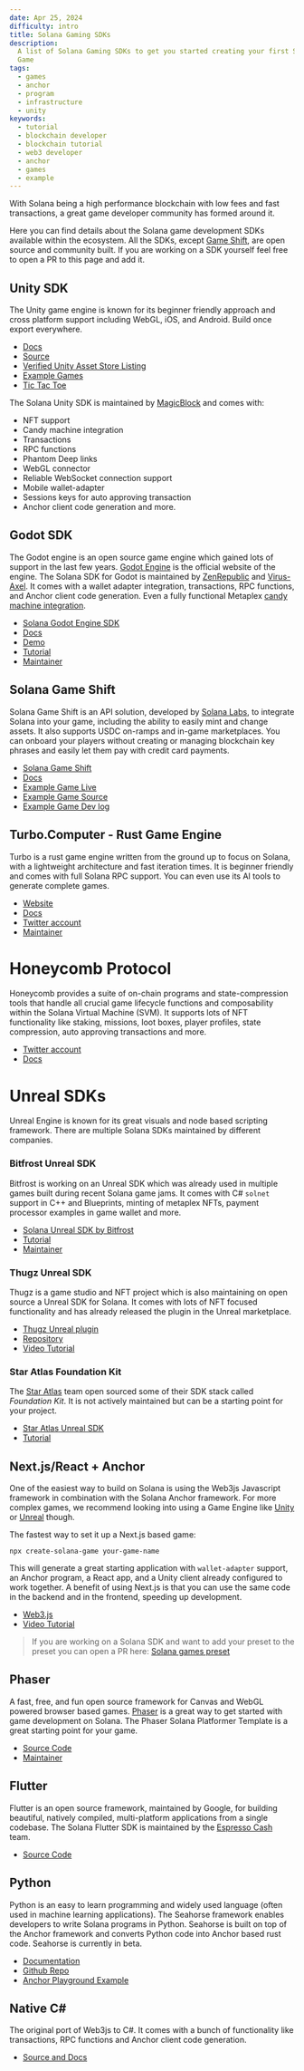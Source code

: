 ```yaml
---
date: Apr 25, 2024
difficulty: intro
title: Solana Gaming SDKs
description:
  A list of Solana Gaming SDKs to get you started creating your first Solana
  Game
tags:
  - games
  - anchor
  - program
  - infrastructure
  - unity
keywords:
  - tutorial
  - blockchain developer
  - blockchain tutorial
  - web3 developer
  - anchor
  - games
  - example
---
```


With Solana being a high performance blockchain with low fees and fast
transactions, a great game developer community has formed around it.

Here you can find details about the Solana game development SDKs available
within the ecosystem. All the SDKs, except [Game Shift](#solana-game-shift), are
open source and community built. If you are working on a SDK yourself feel free
to open a PR to this page and add it.

## Unity SDK

The Unity game engine is known for its beginner friendly approach and cross
platform support including WebGL, iOS, and Android. Build once export
everywhere.

- [Docs](https://docs.magicblock.gg/introduction)
- [Source](https://github.com/magicblock-labs/Solana.Unity-SDK)
- [Verified Unity Asset Store Listing](https://assetstore.unity.com/packages/decentralization/infrastructure/solana-sdk-for-unity-246931)
- [Example Games](https://github.com/solana-developers/solana-game-examples)
- [Tic Tac Toe](https://blog.magicblock.gg/bolt-tic-tac-toe/)

The Solana Unity SDK is maintained by [MagicBlock](https://www.magicblock.gg/)
and comes with:

- NFT support
- Candy machine integration
- Transactions
- RPC functions
- Phantom Deep links
- WebGL connector
- Reliable WebSocket connection support
- Mobile wallet-adapter
- Sessions keys for auto approving transaction
- Anchor client code generation and more.

## Godot SDK

The Godot engine is an open source game engine which gained lots of support in
the last few years. [Godot Engine](https://godotengine.org/) is the official
website of the engine. The Solana SDK for Godot is maintained by
[ZenRepublic](https://twitter.com/ZenRepublicNDM) and
[Virus-Axel](https://twitter.com/AxelBenjam). It comes with a wallet adapter
integration, transactions, RPC functions, and Anchor client code generation.
Even a fully functional Metaplex
[candy machine integration](https://zenwiki.gitbook.io/solana-godot-sdk-docs/guides/setup-candy-machine).

- [Solana Godot Engine SDK](https://github.com/Virus-Axel/godot-solana-sdk)
- [Docs](https://zenwiki.gitbook.io/solana-godot-sdk-docs)
- [Demo](https://github.com/ZenRepublic/GodotSolanaSDKDemoPackage)
- [Tutorial](https://www.youtube.com/watch?v=tszFPInYmXQ)
- [Maintainer](https://twitter.com/ZenRepublicNDM)

## Solana Game Shift

Solana Game Shift is an API solution, developed by
[Solana Labs](https://solanalabs.com), to integrate Solana into your game,
including the ability to easily mint and change assets. It also supports USDC
on-ramps and in-game marketplaces. You can onboard your players without creating
or managing blockchain key phrases and easily let them pay with credit card
payments.

- [Solana Game Shift](https://gameshift.solanalabs.com/)
- [Docs](https://docs.gameshift.dev/)
- [Example Game Live](https://solplay.de/cubeshift)
- [Example Game Source](https://github.com/solana-developers/cube_shift)
- [Example Game Dev log](https://www.youtube.com/watch?v=hTCPXVn14TY)

## Turbo.Computer - Rust Game Engine

Turbo is a rust game engine written from the ground up to focus on Solana, with
a lightweight architecture and fast iteration times. It is beginner friendly and
comes with full Solana RPC support. You can even use its AI tools to generate
complete games.

- [Website](https://turbo.computer/)
- [Docs](https://turbo.computer/docs/intro)
- [Twitter account](https://twitter.com/makegamesfast)
- [Maintainer](https://twitter.com/jozanza)

# Honeycomb Protocol

Honeycomb provides a suite of on-chain programs and state-compression tools that
handle all crucial game lifecycle functions and composability within the Solana
Virtual Machine (SVM). It supports lots of NFT functionality like staking,
missions, loot boxes, player profiles, state compression, auto approving
transactions and more.

- [Twitter account](https://twitter.com/honeycomb_prtcl)
- [Docs](https://docs.honeycombprotocol.com/)

# Unreal SDKs

Unreal Engine is known for its great visuals and node based scripting framework.
There are multiple Solana SDKs maintained by different companies.

### Bitfrost Unreal SDK

Bitfrost is working on an Unreal SDK which was already used in multiple games
built during recent Solana game jams. It comes with C# `solnet` support in C++
and Blueprints, minting of metaplex NFTs, payment processor examples in game
wallet and more.

- [Solana Unreal SDK by Bitfrost](https://github.com/Bifrost-Technologies/Solana-Unreal-SDK)
- [Tutorial](https://www.youtube.com/watch?v=S8fm8mFeUkk)
- [Maintainer](https://twitter.com/BifrostTitan)

### Thugz Unreal SDK

Thugz is a game studio and NFT project which is also maintaining on open source
a Unreal SDK for Solana. It comes with lots of NFT focused functionality and has
already released the plugin in the Unreal marketplace.

- [Thugz Unreal plugin](https://www.unrealengine.com/marketplace/en-US/product/thugz-blockchain-plugin)
- [Repository](https://github.com/ThugzLabs/Thugz-BC-Plugin-Packaged-for-UE5.0)
- [Video Tutorial](https://www.youtube.com/watch?v=dS7sTZd_E9U&ab_channel=ThugzNFT)

### Star Atlas Foundation Kit

The [Star Atlas](https://staratlas.com/) team open sourced some of their SDK
stack called _Foundation Kit_. It is not actively maintained but can be a
starting point for your project.

- [Star Atlas Unreal SDK](https://github.com/staratlasmeta/FoundationKit)
- [Tutorial](https://www.youtube.com/watch?v=S8fm8mFeUkk)

## Next.js/React + Anchor

One of the easiest way to build on Solana is using the Web3js Javascript
framework in combination with the Solana Anchor framework. For more complex
games, we recommend looking into using a Game Engine like [Unity](#unity-sdk) or
[Unreal](#unreal-sdks) though.

The fastest way to set it up a Next.js based game:

```shell
npx create-solana-game your-game-name
```

This will generate a great starting application with `wallet-adapter` support,
an Anchor program, a React app, and a Unity client already configured to work
together. A benefit of using Next.js is that you can use the same code in the
backend and in the frontend, speeding up development.

- [Web3.js](/docs/clients/javascript.md)
- [Video Tutorial](https://www.youtube.com/watch?v=fnhivg_pemI&t=1s&ab_channel=Solana)

> If you are working on a Solana SDK and want to add your preset to the preset
> you can open a PR here:
> [Solana games preset](https://github.com/solana-developers/solana_game_preset)

## Phaser

A fast, free, and fun open source framework for Canvas and WebGL powered browser
based games. [Phaser](https://phaser.io/) is a great way to get started with
game development on Solana. The Phaser Solana Platformer Template is a great
starting point for your game.

- [Source Code](https://github.com/Bread-Heads-NFT/phaser-solana-platformer-template)
- [Maintainer](https://twitter.com/blockiosaurus)

## Flutter

Flutter is an open source framework, maintained by Google, for building
beautiful, natively compiled, multi-platform applications from a single
codebase. The Solana Flutter SDK is maintained by the
[Espresso Cash](https://www.espressocash.com/) team.

- [Source Code](https://github.com/espresso-cash/espresso-cash-public)

## Python

Python is an easy to learn programming and widely used language (often used in
machine learning applications). The Seahorse framework enables developers to
write Solana programs in Python. Seahorse is built on top of the Anchor
framework and converts Python code into Anchor based rust code. Seahorse is
currently in beta.

- [Documentation](https://www.seahorse.dev/)
- [Github Repo](https://github.com/solana-developers/seahorse)
- [Anchor Playground Example](https://beta.solpg.io/tutorials/hello-seahorse)

## Native C#

The original port of Web3js to C#. It comes with a bunch of functionality like
transactions, RPC functions and Anchor client code generation.

- [Source and Docs](https://github.com/bmresearch/Solnet/blob/master/docs/articles/getting_started.md)
